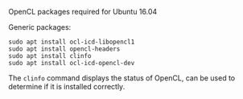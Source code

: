 OpenCL packages required for Ubuntu 16.04

Generic packages:
```
sudo apt install ocl-icd-libopencl1
sudo apt install opencl-headers
sudo apt install clinfo
sudo apt install ocl-icd-opencl-dev
```

The `clinfo` command displays the status of OpenCL, can be used to determine
if it is installed correctly.
